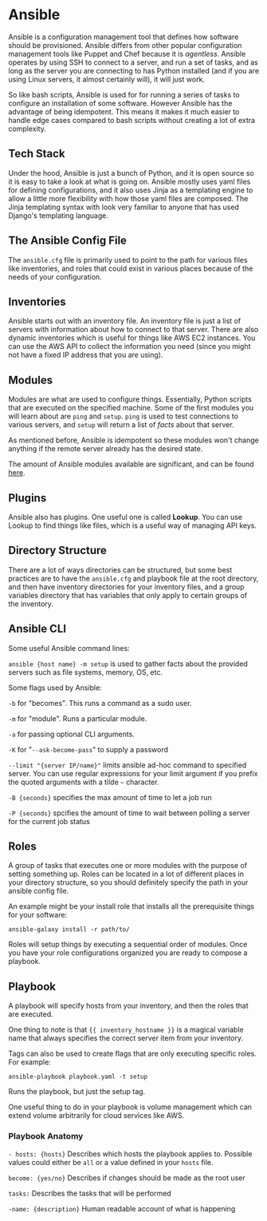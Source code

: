 # Ansible

Ansible is a configuration management tool that defines how software should be provisioned. Ansible differs from other popular configuration management tools like Puppet and Chef because it is *agentless*. Ansible operates by using SSH to connect to a server, and run a set of tasks, and as long as the server you are connecting to has Python installed (and if you are using Linux servers, it almost certainly will), it will just work.

So like bash scripts, Ansible is used for for running a series of tasks to configure an installation of some software. However Ansible has the advantage of being idempotent. This means it makes it much easier to handle edge cases compared to bash scripts without creating a lot of extra complexity.

## Tech Stack

Under the hood, Ansible is just a bunch of Python, and it is open source so it is easy to take a look at what is going on. Ansible mostly uses yaml files for defining configurations, and it also uses Jinja as a templating engine to allow a little more flexibility with how those yaml files are composed. The Jinja templating syntax with look very familiar to anyone that has used Django's templating language.

## The Ansible Config File

The `ansible.cfg` file is primarily used to point to the path for various files like inventories, and roles that could exist in various places because of the needs of your configuration.

## Inventories

Ansible starts out with an inventory file. An inventory file is just a list of servers with information about how to connect to that server. There are also dynamic inventories which is useful for things like AWS EC2 instances. You can use the AWS API to collect the information you need (since you might not have a fixed IP address that you are using).

## Modules

Modules are what are used to configure things. Essentially, Python scripts that are executed on the specified machine. Some of the first modules you will learn about are `ping` and `setup`. `ping` is used to test connections to various servers, and `setup` will return a list of *facts* about that server.

As mentioned before, Ansible is idempotent so these modules won't change anything if the remote server already has the desired state.

The amount of Ansible modules available are significant, and can be found [here](https://docs.ansible.com/ansible/latest/modules/modules_by_category.html).

## Plugins

Ansible also has plugins. One useful one is called **Lookup**. You can use Lookup to find things like files, which is a useful way of managing API keys.

## Directory Structure

There are a lot of ways directories can be structured, but some best practices are to have the `ansible.cfg` and playbook file at the root directory, and then have inventory directories for your inventory files, and a group variables directory that has variables that only apply to certain groups of the inventory.

## Ansible CLI

Some useful Ansible command lines:

`ansible {host name} -m setup` is used to gather facts about the provided servers such as file systems, memory, OS, etc.

Some flags used by Ansible:

`-b` for "becomes". This runs a command as a sudo user.

`-m` for "module". Runs a particular module.

`-a` for passing optional CLI arguments.

`-K` for "`--ask-become-pass`" to supply a password

`--limit "{server IP/name}"` limits ansible ad-hoc command to specified server. You can use regular expressions for your limit argument if you prefix the quoted arguments with a tilde `~` character.

`-B {seconds}` specifies the max amount of time to let a job run

`-P {seconds}` spcifies the amount of time to wait between polling a server for the current job status

## Roles

A group of tasks that executes one or more modules with the purpose of setting something up. Roles can be located in a lot of different places in your directory structure, so you should definitely specify the path in your ansible config file.

An example might be your install role that installs all the prerequisite things for your software:

`ansible-galaxy install -r path/to/`

Roles will setup things by executing a sequential order of modules. Once you have your role configurations organized you are ready to compose a playbook.

## Playbook

A playbook will specify hosts from your inventory, and then the roles that are executed.

One thing to note is that `{{ inventory_hostname }}` is a magical variable name that always specifies the correct server item from your inventory.

Tags can also be used to create flags that are only executing specific roles. For example:

`ansible-playbook playbook.yaml -t setup`

Runs the playbook, but just the setup tag.

One useful thing to do in your playbook is volume management which can extend volume arbitrarily for cloud services like AWS.

### Playbook Anatomy

`- hosts: {hosts}` Describes which hosts the playbook applies to. Possible values could either be `all` or a value defined in your `hosts` file.

`become: {yes/no}` Describes if changes should be made as the root user

`tasks:` Describes the tasks that will be performed

`-name: {description}` Human readable account of what is happening
